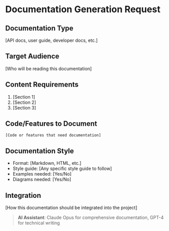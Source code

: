 # Documentation Generation Request

## Documentation Type
[API docs, user guide, developer docs, etc.]

## Target Audience
[Who will be reading this documentation]

## Content Requirements
1. [Section 1]
2. [Section 2]
3. [Section 3]

## Code/Features to Document
```[language]
[Code or features that need documentation]
```

## Documentation Style
- Format: [Markdown, HTML, etc.]
- Style guide: [Any specific style guide to follow]
- Examples needed: [Yes/No]
- Diagrams needed: [Yes/No]

## Integration
[How this documentation should be integrated into the project]

> **AI Assistant**: Claude Opus for comprehensive documentation, GPT-4 for technical writing